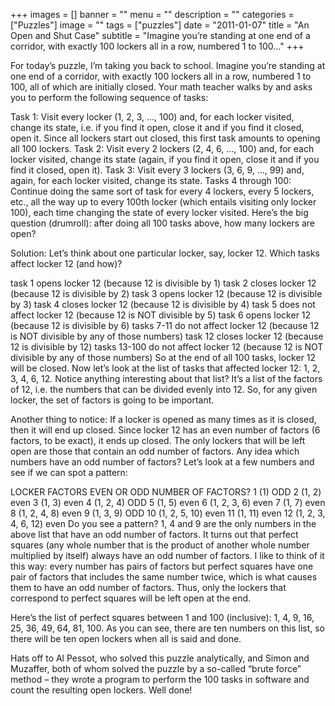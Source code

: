 +++
images = []
banner = ""
menu = ""
description = ""
categories = ["Puzzles"]
image = ""
tags = ["puzzles"]
date = "2011-01-07"
title = "An Open and Shut Case"
subtitle = "Imagine you’re standing at one end of a corridor, with exactly 100 lockers all in a row, numbered 1 to 100..."
+++

For today’s puzzle, I’m taking you back to school. Imagine you’re standing at one end of a corridor, with exactly 100 lockers all in a row, numbered 1 to 100, all of which are initially closed. Your math teacher walks by and asks you to perform the following sequence of tasks:

Task 1: Visit every locker (1, 2, 3, …, 100) and, for each locker visited, change its state, i.e. if you find it open, close it and if you find it closed, open it. Since all lockers start out closed, this first task amounts to opening all 100 lockers.
Task 2: Visit every 2 lockers (2, 4, 6, …, 100) and, for each locker visited, change its state (again, if you find it open, close it and if you find it closed, open it).
Task 3: Visit every 3 lockers (3, 6, 9, …, 99) and, again, for each locker visited, change its state.
Tasks 4 through 100: Continue doing the same sort of task for every 4 lockers, every 5 lockers, etc., all the way up to every 100th locker (which entails visiting only locker 100), each time changing the state of every locker visited.
Here’s the big question (drumroll): after doing all 100 tasks above, how many lockers are open?

Solution: Let’s think about one particular locker, say, locker 12. Which tasks affect locker 12 (and how)?

task 1 opens locker 12 (because 12 is divisible by 1)
task 2 closes locker 12 (because 12 is divisible by 2)
task 3 opens locker 12 (because 12 is divisible by 3)
task 4 closes locker 12 (because 12 is divisible by 4)
task 5 does not affect locker 12 (because 12 is NOT divisible by 5)
task 6 opens locker 12 (because 12 is divisible by 6)
tasks 7-11 do not affect locker 12 (because 12 is NOT divisible by any of those numbers)
task 12 closes locker 12 (because 12 is divisible by 12)
tasks 13-100 do not affect locker 12 (because 12 is NOT divisible by any of those numbers)
So at the end of all 100 tasks, locker 12 will be closed. Now let’s look at the list of tasks that affected locker 12: 1, 2, 3, 4, 6, 12. Notice anything interesting about that list? It’s a list of the factors of 12, i.e. the numbers that can be divided evenly into 12. So, for any given locker, the set of factors is going to be important.

Another thing to notice: If a locker is opened as many times as it is closed, then it will end up closed. Since locker 12 has an even number of factors (6 factors, to be exact), it ends up closed. The only lockers that will be left open are those that contain an odd number of factors. Any idea which numbers have an odd number of factors? Let’s look at a few numbers and see if we can spot a pattern:

LOCKER   	FACTORS	EVEN OR ODD NUMBER OF FACTORS?
1	(1)	ODD
2	(1, 2)	even
3	(1, 3)	even
4	(1, 2, 4)	ODD
5	(1, 5)	even
6	(1, 2, 3, 6)	even
7	(1, 7)	even
8	(1, 2, 4, 8)	even
9	(1, 3, 9)	ODD
10	(1, 2, 5, 10)	even
11	(1, 11)	even
12	(1, 2, 3, 4, 6, 12)   	even
Do you see a pattern? 1, 4 and 9 are the only numbers in the above list that have an odd number of factors. It turns out that perfect squares (any whole number that is the product of another whole number multiplied by itself) always have an odd number of factors. I like to think of it this way: every number has pairs of factors but perfect squares have one pair of factors that includes the same number twice, which is what causes them to have an odd number of factors. Thus, only the lockers that correspond to perfect squares will be left open at the end.

Here’s the list of perfect squares between 1 and 100 (inclusive): 1, 4, 9, 16, 25, 36, 49, 64, 81, 100. As you can see, there are ten numbers on this list, so there will be ten open lockers when all is said and done.

Hats off to Al Pessot, who solved this puzzle analytically, and Simon and Muzaffer, both of whom solved the puzzle by a so-called “brute force” method – they wrote a program to perform the 100 tasks in software and count the resulting open lockers. Well done!
